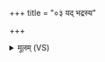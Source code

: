 +++
title = "०३ यद् भद्रस्य"

+++
<details><summary>मूलम् (VS)</summary>

यद्भ॒द्रस्य॒ पुरु॑षस्य पु॒त्रो भ॑वति दाधृ॒षिः। तद्वि॒प्रो अब्र॑वीदु॒ तद्ग॑न्ध॒र्वः काम्यं॒ वचः॑ ॥
</details>